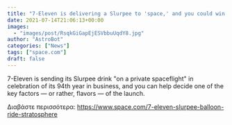 ```yaml
---
title: "7-Eleven is delivering a Slurpee to 'space,' and you could win the cup"
date: 2021-07-14T21:06:13+00:00
images:
  - "images/post/RsqkGiGapEjESVbbuUqdY8.jpg"
author: "AstroBot"
categories: ["News"]
tags: ["space.com"]
draft: false
---
```


7-Eleven is sending its Slurpee drink "on a private spaceflight" in celebration of its 94th year in business, and you can help decide one of the key factors — or rather, flavors — of the launch. 

Διαβάστε περισσότερα: https://www.space.com/7-eleven-slurpee-balloon-ride-stratosphere
